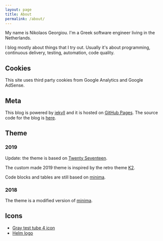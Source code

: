 ```yaml
---
layout: page
title: About
permalink: /about/
---
```


My name is Nikolaos Georgiou. I'm a Greek software engineer
living in the Netherlands.

I blog mostly about things that I try out. Usually it's about
programming, continuous delivery, testing, automation, code quality.

## Cookies

This site uses third party cookies from Google Analytics and
Google AdSense.

## Meta

This blog is powered by [jekyll](https://jekyllrb.com/) and
it is hosted on [GitHub Pages](https://pages.github.com/). The
source code for the blog is [here](https://github.com/ngeor/blog).

## Theme

### 2019

Update: the theme is based on [Twenty Seventeen].

The custom made 2019 theme is inspired by the retro theme [K2].

Code blocks and tables are still based on [minima].

### 2018

The theme is a modified version of [minima].

## Icons

- [Gray test tube 4 icon](https://www.iconsdb.com/gray-icons/test-tube-4-icon.html)
- [Helm logo](https://github.com/helm/helm/blob/master/docs/logos/helm-blue-vector.svg)


[K2]: http://binarybonsai.com/getk2/
[minima]: https://github.com/jekyll/minima
[Twenty Seventeen]: https://wordpress.org/themes/twentyseventeen/
